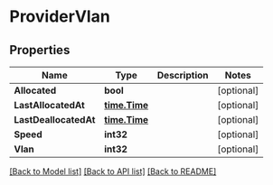 # ProviderVlan

## Properties

Name | Type | Description | Notes
------------ | ------------- | ------------- | -------------
**Allocated** | **bool** |  | [optional] 
**LastAllocatedAt** | [**time.Time**](time.Time.md) |  | [optional] 
**LastDeallocatedAt** | [**time.Time**](time.Time.md) |  | [optional] 
**Speed** | **int32** |  | [optional] 
**Vlan** | **int32** |  | [optional] 

[[Back to Model list]](../README.md#documentation-for-models) [[Back to API list]](../README.md#documentation-for-api-endpoints) [[Back to README]](../README.md)


